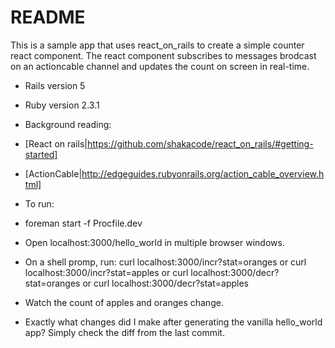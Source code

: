# README

This is a sample app that uses react_on_rails to create a simple counter react component.
The react component subscribes to messages brodcast on an actioncable channel and updates the count on screen in real-time.

* Rails version
5

* Ruby version
2.3.1

* Background reading:
 * [React on rails|https://github.com/shakacode/react_on_rails/#getting-started]
 * [ActionCable|http://edgeguides.rubyonrails.org/action_cable_overview.html]

* To run:
 * foreman start -f Procfile.dev
 * Open localhost:3000/hello_world in multiple browser windows.
 * On a shell promp, run:
   curl localhost:3000/incr?stat=oranges
   or
   curl localhost:3000/incr?stat=apples
   or
   curl localhost:3000/decr?stat=oranges
   or
   curl localhost:3000/decr?stat=apples
 * Watch the count of apples and oranges change.

* Exactly what changes did I make after generating the vanilla hello_world app?
  Simply check the diff from the last commit.
